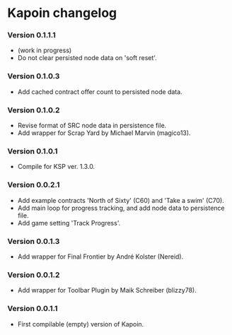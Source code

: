 ﻿# Kapoin changelog

### Version 0.1.1.1
* (work in progress)
* Do not clear persisted node data on 'soft reset'.

### Version 0.1.0.3
* Add cached contract offer count to persisted node data.

### Version 0.1.0.2
* Revise format of SRC node data in persistence file.
* Add wrapper for Scrap Yard by Michael Marvin (magico13).

### Version 0.1.0.1
* Compile for KSP ver. 1.3.0.

### Version 0.0.2.1
* Add example contracts 'North of Sixty' (C60) and 'Take a swim' (C70).
* Add main loop for progress tracking, and add node data to persistence file.
* Add game setting 'Track Progress'.

### Version 0.0.1.3
* Add wrapper for Final Frontier by André Kolster (Nereid).

### Version 0.0.1.2
* Add wrapper for Toolbar Plugin by Maik Schreiber (blizzy78).

### Version 0.0.1.1
* First compilable (empty) version of Kapoin.
